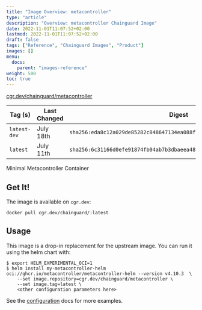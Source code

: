 ```yaml
---
title: "Image Overview: metacontroller"
type: "article"
description: "Overview: metacontroller Chainguard Image"
date: 2022-11-01T11:07:52+02:00
lastmod: 2022-11-01T11:07:52+02:00
draft: false
tags: ["Reference", "Chainguard Images", "Product"]
images: []
menu:
  docs:
    parent: "images-reference"
weight: 500
toc: true
---
```


[cgr.dev/chainguard/metacontroller](https://github.com/chainguard-images/images/tree/main/images/metacontroller)

| Tag (s)       | Last Changed | Digest                                                                    |
|---------------|--------------|---------------------------------------------------------------------------|
|  `latest-dev` | July 18th    | `sha256:eda8c12a029de85282c848647134ea088f700cb92f4231d8c7e8b4b0f3bf1978` |
|  `latest`     | July 11th    | `sha256:6c31166d0efe91874fb04ab7b3dbaeea484a86c5c85ac01de1ded8f0d8cecfb6` |



Minimal Metacontroller Container

## Get It!

The image is available on `cgr.dev`:

```
docker pull cgr.dev/chainguard/:latest
```

## Usage

This image is a drop-in replacement for the upstream image.
You can run it using the helm chart with:

```shell
$ export HELM_EXPERIMENTAL_OCI=1
$ helm install my-metacontroller-helm oci://ghcr.io/metacontroller/metacontroller-helm --version v4.10.3  \
    --set image.repository=cgr.dev/chainguard/metacontroller \
    --set image.tag=latest \
    <other configuration parameters here>
```

See the [configuration](https://metacontroller.github.io/metacontroller/guide/helm-install.html#configuration) docs for more examples.


